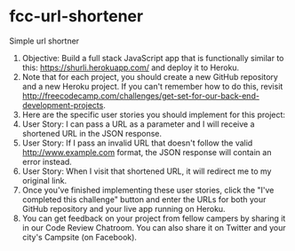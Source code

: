 # fcc-url-shortener
Simple url shortner

1) Objective: Build a full stack JavaScript app that is functionally similar to this: https://shurli.herokuapp.com/ and deploy it to Heroku.
2) Note that for each project, you should create a new GitHub repository and a new Heroku project. If you can't remember how to do this, revisit http://freecodecamp.com/challenges/get-set-for-our-back-end-development-projects.
3) Here are the specific user stories you should implement for this project:
4) User Story:  I can pass a URL as a parameter and I will receive a shortened URL in the JSON response.
5) User Story: If I pass an invalid URL that doesn't follow the valid http://www.example.com format, the JSON response will contain an error instead.
6) User Story: When I visit that shortened URL, it will redirect me to my original link.
7) Once you've finished implementing these user stories, click the "I've completed this challenge" button and enter the URLs for both your GitHub repository and your live app running on Heroku.
8) You can get feedback on your project from fellow campers by sharing it in our Code Review Chatroom. You can also share it on Twitter and your city's Campsite (on Facebook).
